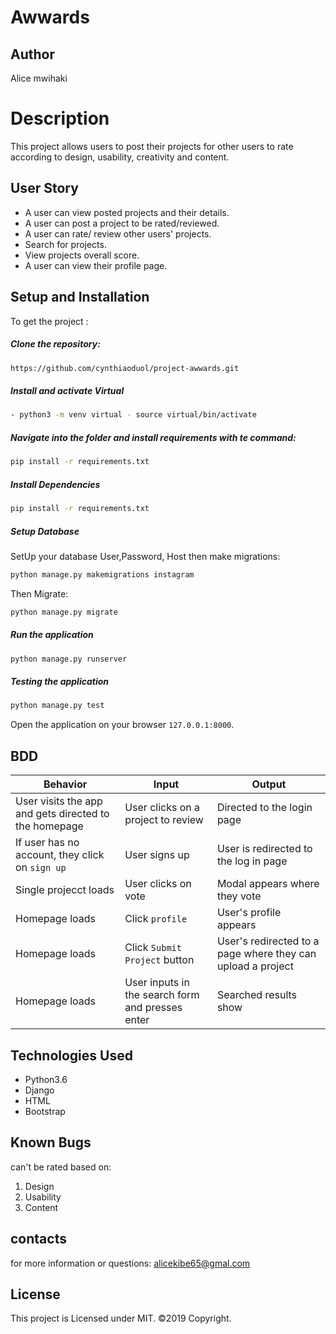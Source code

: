 # Awwards
## Author
Alice mwihaki
  
# Description  
This project allows users to post their projects for other users to rate according to design, usability, creativity and content.

 
## User Story  
  
* A user can view posted projects and their details.  
* A user can post a project to be rated/reviewed. 
* A user can rate/ review other users' projects.  
* Search for projects.  
* View projects overall score.
* A user can view their profile page.  
  

  
## Setup and Installation  
To get the project : 
  
##### Clone the repository:  
 ```bash 
 https://github.com/cynthiaoduol/project-awwards.git 
```

##### Install and activate Virtual  
 ```bash 
- python3 -m venv virtual - source virtual/bin/activate  
```  


##### Navigate into the folder and install requirements with te command:
 ```bash 
pip install -r requirements.txt 
```

##### Install Dependencies  
 ```bash 
 pip install -r requirements.txt 
```  
 ##### Setup Database  
  SetUp your database User,Password, Host then make migrations:
 ```bash 
python manage.py makemigrations instagram
 ``` 
 Then Migrate: 
 ```bash 
 python manage.py migrate 
```
##### Run the application  
 ```bash 
 python manage.py runserver 
``` 
##### Testing the application  
 ```bash 
 python manage.py test 
```
Open the application on your browser `127.0.0.1:8000`.  
  

## BDD
| Behavior            | Input                         | Output                        | 
| ------------------- | ----------------------------- | ----------------------------- |
| User visits the app and gets directed to the homepage  | User clicks on a project to review | Directed to the login page | 
If user has no account, they click on `sign up` | User signs up | User is redirected to the log in page |
|  Single projecct loads | User clicks on vote  | Modal appears where they vote |
|  Homepage loads | Click `profile` | User's profile appears | 
| Homepage loads | Click `Submit Project` button | User's redirected to a page where they can upload a project |  
| Homepage loads | User inputs in the search form and presses enter | Searched results show |

## Technologies Used
* Python3.6
* Django
* HTML
* Bootstrap

## Known Bugs
can't be rated based on:

1. Design
2. Usability
3. Content

## contacts
for more information or questions:
   alicekibe65@gmal.com

## License
This project is Licensed under MIT. ©2019 Copyright.
